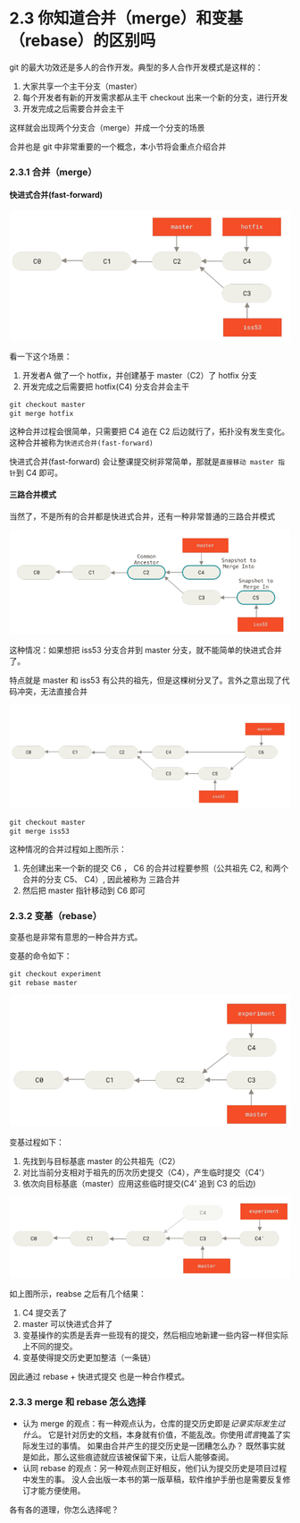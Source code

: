 # 2.3 你知道合并（merge）和变基（rebase）的区别吗

git 的最大功效还是多人的合作开发。典型的多人合作开发模式是这样的：

1. 大家共享一个主干分支（master）
2. 每个开发者有新的开发需求都从主干 checkout 出来一个新的分支，进行开发
3. 开发完成之后需要合并会主干

这样就会出现两个分支合（merge）并成一个分支的场景

合并也是 git 中非常重要的一个概念，本小节将会重点介绍合并

### 2.3.1 合并（merge）


#### 快进式合并(fast-forward)
![Alt text](img/image2022-9-27_2-9-54.png)

看一下这个场景：
1. 开发者A 做了一个 hotfix，并创建基于 master（C2）了 hotfix 分支
2. 开发完成之后需要把 hotfix(C4) 分支合并会主干

```shell
git checkout master
git merge hotfix
```

这种合并过程会很简单，只需要把 C4 追在 C2 后边就行了，拓扑没有发生变化。这种合并被称为`快进式合并(fast-forward)`

快进式合并(fast-forward) 会让整课提交树非常简单，那就是`直接移动 master 指针`到 C4 即可。


#### 三路合并模式

当然了，不是所有的合并都是快进式合并，还有一种非常普通的三路合并模式

![Alt text](img/image2022-9-27_2-13-44.png)

这种情况：如果想把 iss53 分支合并到 master 分支，就不能简单的快进式合并了。

特点就是 master 和 iss53 有公共的祖先，但是这棵树分叉了。言外之意出现了代码冲突，无法直接合并

![Alt text](img/image2022-9-27_2-14-41.png)

```shell
git checkout master
git merge iss53
```

这种情况的合并过程如上图所示：
1. 先创建出来一个新的提交 C6 ， C6 的合并过程要参照（公共祖先  C2, 和两个合并的分支 C5、 C4）, 因此被称为 三路合并
2. 然后把 master 指针移动到 C6 即可


### 2.3.2 变基（rebase）

变基也是非常有意思的一种合并方式。

变基的命令如下：

```shell
git checkout experiment
git rebase master 
```

![Alt text](img/image2022-9-27_2-54-48.png)

变基过程如下：
1. 先找到与目标基底 master 的公共祖先（C2）
2. 对比当前分支相对于祖先的历次历史提交（C4），产生临时提交（C4'）
3. 依次向目标基底（master）应用这些临时提交(C4' 追到 C3 的后边)


![Alt text](img/image2022-9-27_2-55-50.png)

如上图所示，reabse 之后有几个结果：
1. C4 提交丢了
2. master 可以快进式合并了
3. 变基操作的实质是丢弃一些现有的提交，然后相应地新建一些内容一样但实际上不同的提交。
4. 变基使得提交历史更加整洁（一条链）

因此通过 rebase + 快进式提交 也是一种合作模式。

### 2.3.3 merge 和 rebase 怎么选择
- 认为 merge 的观点：有一种观点认为，仓库的提交历史即是*记录实际发生过什么*。 它是针对历史的文档，本身就有价值，不能乱改。你使用*谎言*掩盖了实际发生过的事情。 如果由合并产生的提交历史是一团糟怎么办？ 既然事实就是如此，那么这些痕迹就应该被保留下来，让后人能够查阅。
- 认同 rebase 的观点：另一种观点则正好相反，他们认为提交历史是项目过程中发生的事。 没人会出版一本书的第一版草稿，软件维护手册也是需要反复修订才能方便使用。


各有各的道理，你怎么选择呢？
